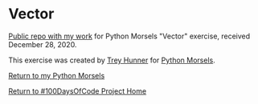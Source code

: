 # Vector

[Public repo with my work](https://github.com/mUtterberg/python_morsels/tree/master/Vector/) for Python Morsels "Vector" exercise, received December 28, 2020.

This exercise was created by [Trey Hunner](https://treyhunner.com/) for [Python Morsels](https://try.pythonmorsels.com/).

[Return to my Python Morsels](https://mutterberg.github.io/python_morsels)

[Return to #100DaysOfCode Project Home](https://mutterberg.github.io)
